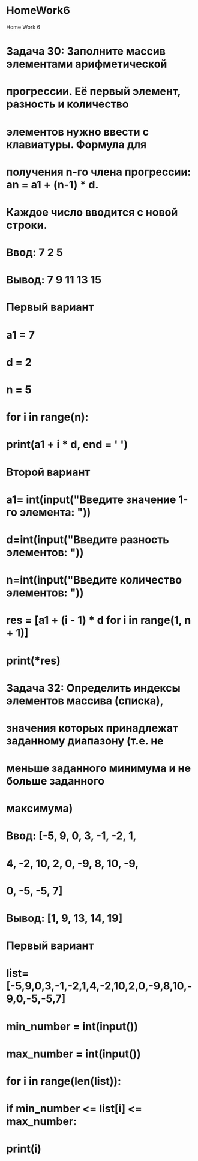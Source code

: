 # HomeWork6
Home Work 6

# Задача 30: Заполните массив элементами арифметической
# прогрессии. Её первый элемент, разность и количество
# элементов нужно ввести с клавиатуры. Формула для
# получения n-го члена прогрессии: an = a1 + (n-1) * d.
# Каждое число вводится с новой строки.
# Ввод: 7 2 5
# Вывод: 7 9 11 13 15

# Первый вариант
# a1 = 7
# d = 2
# n = 5
# for i in range(n):
#     print(a1 + i * d, end = ' ')

# Второй вариант
# a1= int(input("Введите значение 1-го элемента: "))
# d=int(input("Введите разность элементов: "))
# n=int(input("Введите количество элементов: "))
# res = [a1 + (i - 1) * d for i in range(1, n + 1)]
# print(*res)


# Задача 32: Определить индексы элементов массива (списка),
# значения которых принадлежат заданному диапазону (т.е. не
# меньше заданного минимума и не больше заданного
# максимума)
# Ввод: [-5, 9, 0, 3, -1, -2, 1,
# 4, -2, 10, 2, 0, -9, 8, 10, -9,
# 0, -5, -5, 7]
# Вывод: [1, 9, 13, 14, 19]

# Первый вариант
# list=[-5,9,0,3,-1,-2,1,4,-2,10,2,0,-9,8,10,-9,0,-5,-5,7]
# min_number = int(input())
# max_number = int(input())
# for i in range(len(list)):
#     if min_number <= list[i] <= max_number:
#         print(i)
